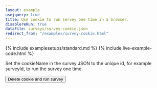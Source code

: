 ```yaml
---
layout: example
usejquery: true
title: Use cookie to run servey one time in a browser.
disablereRun: true
dataFile: surveys/survey-cookie.json
redirect_from: "/examples/survey-cookie.html"
---
```


{% include examplesetups/standard.md %}
{% include live-example-code.html %}
<div class="jumbotron">
    <p>
    Set the cookieName in the survey JSON to the unique id, for example surveyId, to run the survey one time.
    </p>
    <p>
    <input type="button" value="Delete cookie and run survey" onclick="survey.deleteCookie(); reRunSurvey();" />
    </p>
</div>